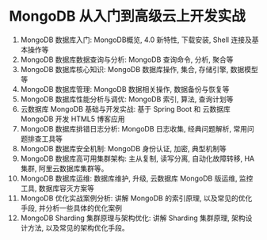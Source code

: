 # MongoDB 从入门到高级云上开发实战

1. MongoDB 数据库入门: MongoDB概览, 4.0 新特性, 下载安装, Shell 连接及基本操作等
2. MongoDB 数据库数据查询与分析: MongoDB 查询命令, 分析, 聚合等
3. MongoDB 数据库核心知识: MongoDB 数据库操作, 集合, 存储引擎, 数据模型等
4. MongoDB 数据库管理: MongoDB 数据相关操作, 数据备份与恢复等
5. MongoDB 数据库性能分析与调优: MongoDB 索引, 算法,  查询计划等
6. 云数据库 MongoDB 基础与开发实战: 基于 Spring Boot 和 云数据库 MongoDB 开发 HTML5 博客应用
7. MongoDB 数据库排错日志分析: MongoDB 日志收集, 经典问题解析, 常用问题排查工具等
8. MongoDB 数据库安全机制: MongoDB 身份认证, 加密, 典型机制等
9. MongoDB 数据库高可用集群架构: 主从复制, 读写分离, 自动化故障转移, HA 集群, 阿里云数据库集群等。
10. MongoDB 数据库运维: 数据库维护, 升级, 云数据库 MongoDB 版运维, 监控工具, 数据库容灭方案等
11. MongoDB 优化实战案例分析: 讲解 MongoDB 的索引原理, 以及常见的优化手段, 并分析一些具体的优化案例
12. MongoDB Sharding 集群原理与架构优化: 讲解 Sharding 集群原理, 架构设计方法, 以及常见的架构优化手段。
